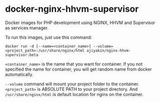 # docker-nginx-hhvm-supervisor

Docker images for PHP development using NGINX, HHVM and Supervisor as services manager.

To run this images, just use this command:


    docker run -d [--name=<container_name>] --volume=<project_path>:/usr/share/nginx/html ajiyakin/nginx-hhvm-supervisor:beta


`<container_name>` is the name that you want for container. If you not specified
the name for container, you will get random name from docker automatically.


`--volume` command will mount your project folder to the container.
`<project_path>` is ABSOLUTE PATH to your project directory. And
`/usr/share/nginx/html` is default location for nginx on the container.

